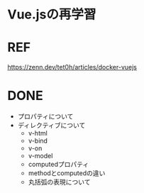 # Vue.jsの再学習

# REF

https://zenn.dev/tet0h/articles/docker-vuejs

# DONE
* プロパティについて
* ディレクティブについて
    * v-html
    * v-bind
    * v-on
    * v-model
    * computedプロパティ
    * methodとcomputedの違い
    * 丸括弧の表現について


